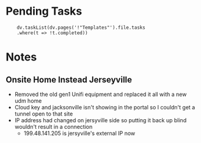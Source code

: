 
# Pending Tasks
```dataviewjs
	dv.taskList(dv.pages('!"Templates"').file.tasks
	.where(t => !t.completed))
```

# Notes


## Onsite Home Instead Jerseyville

- Removed the old gen1 Unifi equipment and replaced it all with a new udm home
- Cloud key and jacksonville isn't showing in the portal so I couldn't get a tunnel open to that site
- IP address had changed on jersyville side so putting it back up blind wouldn't result in a connection
	- 199.48.141.205 is jersyville's external IP now